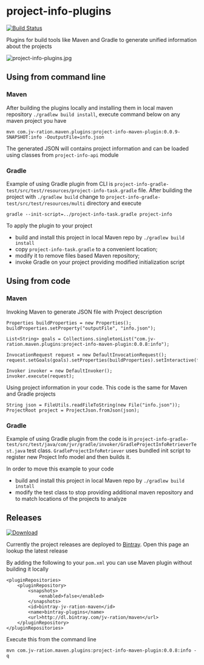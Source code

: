 # project-info-plugins 
[![Build Status](https://travis-ci.org/JV-ration/project-info-plugins.svg?branch=master)](https://travis-ci.org/JV-ration/project-info-plugins) 

Plugins for build tools like Maven and Gradle to generate unified information about the projects

![project-info-plugins.jpg](https://s10.postimg.org/4ouor9awp/project_info_plugins.jpg)

## Using from command line

### Maven

After building the plugins locally and installing them in local maven repository `./gradlew build install`, execute command 
below on any maven project you have
 
```
mvn com.jv-ration.maven.plugins:project-info-maven-plugin:0.0.9-SNAPSHOT:info -DoutputFile=info.json
```

The generated JSON will contains project information and can be loaded using classes 
from `project-info-api` module

### Gradle

Example of using Gradle plugin from CLI is `project-info-gradle-test/src/test/resources/project-info-task.gradle` file.
After building the project with `./gradlew build` change to `project-info-gradle-test/src/test/resources/multi` directory and
execute

```
gradle --init-script=../project-info-task.gradle project-info
```

To apply the plugin to your project
* build and install this project in local Maven repo by `./gradlew build install`
* copy `project-info-task.gradle` to a convenient location;
* modify it to remove files based Maven repository;
* invoke Gradle on your project providing modified initialization script 

## Using from code

### Maven

Invoking Maven to generate JSON file with Project description

```
Properties buildProperties = new Properties();
buildProperties.setProperty("outputFile", "info.json");

List<String> goals = Collections.singletonList("com.jv-ration.maven.plugins:project-info-maven-plugin:0.0.8:info");

InvocationRequest request = new DefaultInvocationRequest();
request.setGoals(goals).setProperties(buildProperties).setInteractive(false);

Invoker invoker = new DefaultInvoker();
invoker.execute(request);
```

Using project information in your code. This code is the same for Maven and Gradle projects
```
String json = FileUtils.readFileToString(new File("info.json"));
ProjectRoot project = ProjectJson.fromJson(json);
```

### Gradle

Example of using Gradle plugin from the code is in `project-info-gradle-test/src/test/java/com/jvr/gradle/invoker/GradleProjectInfoRetrieverTest.java` test class.
`GradleProjectInfoRetriever` uses bundled init script to register new Project Info model and then builds it.

In order to move this example to your code
* build and install this project in local Maven repo by `./gradlew build install`
* modify the test class to stop providing additional maven repository and to match locations of the projects to analyze 

## Releases

[ ![Download](https://api.bintray.com/packages/jv-ration/maven/project-info-plugins/images/download.svg) ](https://bintray.com/jv-ration/maven/project-info-plugins/_latestVersion)

Currently the project releases are deployed to [Bintray](https://bintray.com/jv-ration/maven/project-info-plugins). 
Open this page an lookup the latest release

By adding the following to your `pom.xml` you can use Maven plugin without building it locally

```
<pluginRepositories>
    <pluginRepository>
        <snapshots>
            <enabled>false</enabled>
        </snapshots>
        <id>bintray-jv-ration-maven</id>
        <name>bintray-plugins</name>
        <url>http://dl.bintray.com/jv-ration/maven</url>
    </pluginRepository>
</pluginRepositories>
```

Execute this from the command line

```
mvn com.jv-ration.maven.plugins:project-info-maven-plugin:0.0.8:info -q
```